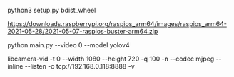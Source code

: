 python3 setup.py bdist_wheel


https://downloads.raspberrypi.org/raspios_arm64/images/raspios_arm64-2021-05-28/2021-05-07-raspios-buster-arm64.zip


python main.py --video 0  --model yolov4





libcamera-vid -t 0 --width 1080 --height 720 -q 100 -n --codec mjpeg --inline --listen -o tcp://192.168.0.118:8888 -v